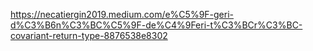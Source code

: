 https://necatiergin2019.medium.com/e%C5%9F-geri-d%C3%B6n%C3%BC%C5%9F-de%C4%9Feri-t%C3%BCr%C3%BC-covariant-return-type-8876538e8302
